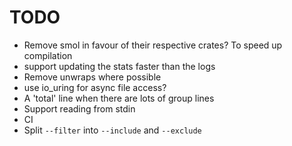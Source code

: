 # TODO

* Remove smol in favour of their respective crates? To speed up compilation
* support updating the stats faster than the logs
* Remove unwraps where possible
* use io_uring for async file access?
* A 'total' line when there are lots of group lines
* Support reading from stdin
* CI
* Split `--filter` into `--include` and `--exclude`
